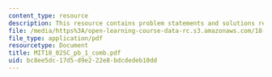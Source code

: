 ```yaml
---
content_type: resource
description: This resource contains problem statements and solutions related to vectors.
file: /media/https%3A/open-learning-course-data-rc.s3.amazonaws.com/18-02sc-multivariable-calculus-fall-2010/bc8ee5dc17d5d9e222e8bdcdedeb10dd_MIT18_02SC_pb_1_comb.pdf
file_type: application/pdf
resourcetype: Document
title: MIT18_02SC_pb_1_comb.pdf
uid: bc8ee5dc-17d5-d9e2-22e8-bdcdedeb10dd
---
```

